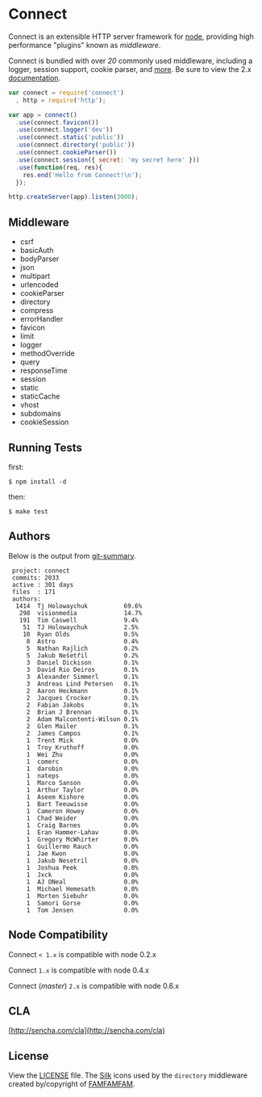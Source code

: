 # Connect

  Connect is an extensible HTTP server framework for [node](http://nodejs.org), providing high performance "plugins" known as _middleware_.

 Connect is bundled with over _20_ commonly used middleware, including
 a logger, session support, cookie parser, and [more](http://senchalabs.github.com/connect). Be sure to view the 2.x [documentation](http://senchalabs.github.com/connect/).

```js
var connect = require('connect')
  , http = require('http');

var app = connect()
  .use(connect.favicon())
  .use(connect.logger('dev'))
  .use(connect.static('public'))
  .use(connect.directory('public'))
  .use(connect.cookieParser())
  .use(connect.session({ secret: 'my secret here' }))
  .use(function(req, res){
    res.end('Hello from Connect!\n');
  });

http.createServer(app).listen(3000);
```

## Middleware

  - csrf
  - basicAuth
  - bodyParser
  - json
  - multipart
  - urlencoded
  - cookieParser
  - directory
  - compress
  - errorHandler
  - favicon
  - limit
  - logger
  - methodOverride
  - query
  - responseTime
  - session
  - static
  - staticCache
  - vhost
  - subdomains
  - cookieSession

## Running Tests

first:

    $ npm install -d

then:

    $ make test

## Authors

 Below is the output from [git-summary](http://github.com/visionmedia/git-extras).


     project: connect
     commits: 2033
     active : 301 days
     files  : 171
     authors: 
      1414	Tj Holowaychuk          69.6%
       298	visionmedia             14.7%
       191	Tim Caswell             9.4%
        51	TJ Holowaychuk          2.5%
        10	Ryan Olds               0.5%
         8	Astro                   0.4%
         5	Nathan Rajlich          0.2%
         5	Jakub Nešetřil          0.2%
         3	Daniel Dickison         0.1%
         3	David Rio Deiros        0.1%
         3	Alexander Simmerl       0.1%
         3	Andreas Lind Petersen   0.1%
         2	Aaron Heckmann          0.1%
         2	Jacques Crocker         0.1%
         2	Fabian Jakobs           0.1%
         2	Brian J Brennan         0.1%
         2	Adam Malcontenti-Wilson 0.1%
         2	Glen Mailer             0.1%
         2	James Campos            0.1%
         1	Trent Mick              0.0%
         1	Troy Kruthoff           0.0%
         1	Wei Zhu                 0.0%
         1	comerc                  0.0%
         1	darobin                 0.0%
         1	nateps                  0.0%
         1	Marco Sanson            0.0%
         1	Arthur Taylor           0.0%
         1	Aseem Kishore           0.0%
         1	Bart Teeuwisse          0.0%
         1	Cameron Howey           0.0%
         1	Chad Weider             0.0%
         1	Craig Barnes            0.0%
         1	Eran Hammer-Lahav       0.0%
         1	Gregory McWhirter       0.0%
         1	Guillermo Rauch         0.0%
         1	Jae Kwon                0.0%
         1	Jakub Nesetril          0.0%
         1	Joshua Peek             0.0%
         1	Jxck                    0.0%
         1	AJ ONeal                0.0%
         1	Michael Hemesath        0.0%
         1	Morten Siebuhr          0.0%
         1	Samori Gorse            0.0%
         1	Tom Jensen              0.0%

## Node Compatibility

  Connect `< 1.x` is compatible with node 0.2.x


  Connect `1.x` is compatible with node 0.4.x


  Connect (_master_) `2.x` is compatible with node 0.6.x

## CLA

 [http://sencha.com/cla](http://sencha.com/cla)

## License

View the [LICENSE](https://github.com/senchalabs/connect/blob/master/LICENSE) file. The [Silk](http://www.famfamfam.com/lab/icons/silk/) icons used by the `directory` middleware created by/copyright of [FAMFAMFAM](http://www.famfamfam.com/).
